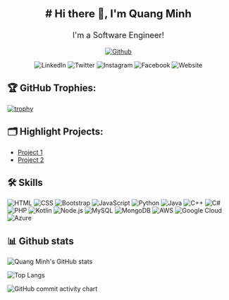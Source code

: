 <p align="center" style="font-size: 24px; font-weight: bold;"># Hi there 👋, I'm Quang Minh</p>

<p align="center" style="font-size: 18px;">I'm a Software Engineer!</p>

<p align="center">
  <a href="https://github.com/quangminh24112005">
    <img src="https://img.shields.io/github/followers/quangminh24112005?label=Follow&style=social" alt="Github">
  </a>
</p>

<p align="center">
  <a href="https://www.linkedin.com/in/yourusername/" style="text-decoration: none;">
    <img src="https://img.shields.io/badge/-LinkedIn-blue?style=flat-square&logo=Linkedin&logoColor=white" alt="LinkedIn" style="text-decoration: none;">
  </a>
  <a href="https://twitter.com/yourusername" style="text-decoration: none;">
    <img src="https://img.shields.io/badge/-Twitter-blue?style=flat-square&logo=Twitter&logoColor=white" alt="Twitter" style="text-decoration: none;">
  </a>
  <a href="https://www.instagram.com/yourusername/" style="text-decoration: none;">
    <img src="https://img.shields.io/badge/-Instagram-purple?style=flat-square&logo=Instagram&logoColor=white" alt="Instagram" style="text-decoration: none;">
  </a>
  <a href="https://www.facebook.com/yourusername/" style="text-decoration: none;">
    <img src="https://img.shields.io/badge/-Facebook-blue?style=flat-square&logo=Facebook&logoColor=white" alt="Facebook" style="text-decoration: none;">
  </a>
  <a href="https://yourwebsite.com" style="text-decoration: none;">
    <img src="https://img.shields.io/badge/-Website-black?style=flat-square&logo=Google-Chrome&logoColor=white" alt="Website" style="text-decoration: none;">
  </a>

  <style>
    img:hover {
      text-decoration: none;
    }
  </style>
</p>

## 🏆 GitHub Trophies:
[![trophy](https://github-profile-trophy.vercel.app/?username=quangminh24112005&theme=nord&column=7)](https://github.com/ryo-ma/github-profile-trophy)

## 🗂️ Highlight Projects:
- [Project 1](https://github.com/quangminh24112005/project1)
- [Project 2](https://github.com/quangminh24112005/project2)

## 🛠 Skills
![HTML](https://img.shields.io/badge/-HTML-E34F26?style=flat-square&logo=html5&logoColor=white)
![CSS](https://img.shields.io/badge/-CSS-1572B6?style=flat-square&logo=css3&logoColor=white)
![Bootstrap](https://img.shields.io/badge/-Bootstrap-7952B3?style=flat-square&logo=bootstrap&logoColor=white)
![JavaScript](https://img.shields.io/badge/-JavaScript-F7DF1E?style=flat-square&logo=javascript&logoColor=black)
![Python](https://img.shields.io/badge/-Python-3776AB?style=flat-square&logo=python&logoColor=white)
![Java](https://img.shields.io/badge/-Java-007396?style=flat-square&logo=java&logoColor=white)
![C++](https://img.shields.io/badge/-C++-00599C?style=flat-square&logo=c%2B%2B&logoColor=white)
![C#](https://img.shields.io/badge/-C%23-239120?style=flat-square&logo=c-sharp&logoColor=white)
![PHP](https://img.shields.io/badge/-PHP-777BB4?style=flat-square&logo=php&logoColor=white)
![Kotlin](https://img.shields.io/badge/-Kotlin-0095D5?style=flat-square&logo=kotlin&logoColor=white)
![Node.js](https://img.shields.io/badge/-Node.js-339933?style=flat-square&logo=node.js&logoColor=white)
![MySQL](https://img.shields.io/badge/-MySQL-4479A1?style=flat-square&logo=mysql&logoColor=white)
![MongoDB](https://img.shields.io/badge/-MongoDB-47A248?style=flat-square&logo=mongodb&logoColor=white)
![AWS](https://img.shields.io/badge/-AWS-232F3E?style=flat-square&logo=amazon-aws&logoColor=white)
![Google Cloud](https://img.shields.io/badge/-Google%20Cloud-4285F4?style=flat-square&logo=google-cloud&logoColor=white)
![Azure](https://img.shields.io/badge/-Azure-0089D6?style=flat-square&logo=microsoft-azure&logoColor=white)

## 📊 Github stats

![Quang Minh's GitHub
stats](https://github-readme-stats.vercel.app/api?username=quangminh24112005&show_icons=true&theme=tokyonight)

![Top Langs](https://github-readme-stats.vercel.app/api/top-langs/?username=quangminh24112005&theme=tokyonight)

![GitHub commit activity chart](https://activity-graph.herokuapp.com/graph?username=quangminh24112005&theme=github)
